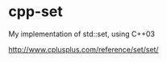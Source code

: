 # cpp-set

My implementation of std::set, using C++03

http://www.cplusplus.com/reference/set/set/

